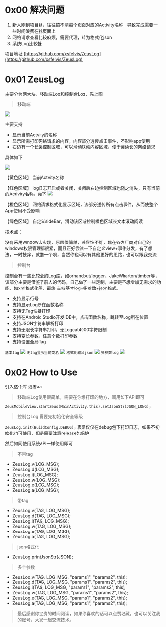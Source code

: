 # 0x00 解决问题

1. 新人刚到项目组，往往搞不清每个页面对应的Activity名称，导致完成需要一些时间浪费在找页面上
2. 网络请求查看比较麻烦，需要代理，转为格式化json
3. 系统Log比较挫

项目地址 [https://github.com/xsfelvis/ZeusLog](https://github.com/xsfelvis/ZeusLog)

# 0x01 ZeusLog

主要分为两大块，移动端Log和控制台Log，先上图

> 移动端

![](http://i.imgur.com/DEFJuVq.png)

主要支持

- 显示当前Actvity的名称
- 显示所需打印网络请求的内容，内容部分透传点击事件，不影响app使用
- 右边有一个长条控制区域，可以滑动联动内容区域，便于阅读长的网络请求

具体如下

![](http://i.imgur.com/3z1py7V.png)

【黄色区域】 当前Actvity名称

【红色区域】 log日志开启或者关闭，关闭后右边控制区域也随之消失，只有当前的Activity名称，如下
![](http://i.imgur.com/QOPAgHP.png)

【橙色区域】 网络请求格式化显示区域，该部分透传所有点击事件，从而使整个App使用不受影响

【绿色区域】 自定义sideBar，滑动该区域控制橙色区域长文本滚动阅读

技术点：

没有采用window去实现，原因很简单，兼容性不好，现在各大厂商对自己的windows权限管理都很紧，而且正好尝试一下自定义view+事件分发，有了想法，一时技痒，就撸一个呗，当然你也可以有其他更好的思路，也可以跟我交流

> 控制台

控制台有一些比较全的Log库，如orhanobut/logger、JakeWharton/timber等，该部分主要是借鉴了前人的代码，自己做了一些定制，主要是不想增加无需求的功能，如xml格式化等，最终 支持基本log+多参数+json格式。

- 支持显示行号
- 支持显示Log所在函数名称
- 支持无Tag快捷打印
- 支持在Android Studio开发IDE中，点击函数名称，跳转至Log所在位置
- 支持JSON字符串解析打印
- 支持无限长字符串打印，无Logcat4000字符限制
- 支持变长参数，任意个数打印参数
- 支持设置全局Tag


`基本tag`
![](http://i.imgur.com/nKYFhCz.png)
`无tag显示当前类名`
![](http://i.imgur.com/BaPN1AP.png)
`格式化输出json`
![](http://i.imgur.com/NaKeJTz.png)
`多参数log`
![](http://i.imgur.com/AnK53C9.png)

# 0x02 How to Use

引入这个库 或者aar

> 移动端Log使用很简单，需要在你想打印的地方，调用如下API即可

`ZeusMobileView.startZeus(MainActivity.this).setJsonStr(JSON_LONG);`

> 控制台Log 需要先初始化安全等级

`ZeusLog.init(BuildConfig.DEBUG);` 表示仅仅在debug包下打印日志，如果不初始化也可使用，但是需要注意release包保护

然后如同使用系统API一样使用即可

> 不带tag

 - ZeusLog.v(LOG_MSG);
 - ZeusLog.d(LOG_MSG);
 - ZeusLog.i(LOG_MSG);
 - ZeusLog.w(LOG_MSG);
 - ZeusLog.e(LOG_MSG);
 - ZeusLog.a(LOG_MSG);


> 带tag

- ZeusLog.v(TAG, LOG_MSG);
- ZeusLog.d(TAG, LOG_MSG);
- ZeusLog.i(TAG, LOG_MSG);
- ZeusLog.w(TAG, LOG_MSG);
- ZeusLog.e(TAG, LOG_MSG);
- ZeusLog.a(TAG, LOG_MSG);

> json格式化

- ZeusLog.printJsonStr(JSON);

> 多个参数

- ZeusLog.v(TAG, LOG_MSG, "params1", "params2", this);
- ZeusLog.d(TAG, LOG_MSG, "params1", "params2", this);
- ZeusLog.i(TAG, LOG_MSG, "params1", "params2", this);
- ZeusLog.w(TAG, LOG_MSG, "params1", "params2", this);
- ZeusLog.e(TAG, LOG_MSG, "params1", "params2", this);
- ZeusLog.a(TAG, LOG_MSG, "params1", "params2", this);


>最后感谢你宝贵的时间阅读，如果你喜欢的话可以点赞收藏，也可以关注我的账号，大家一起交流技术。
